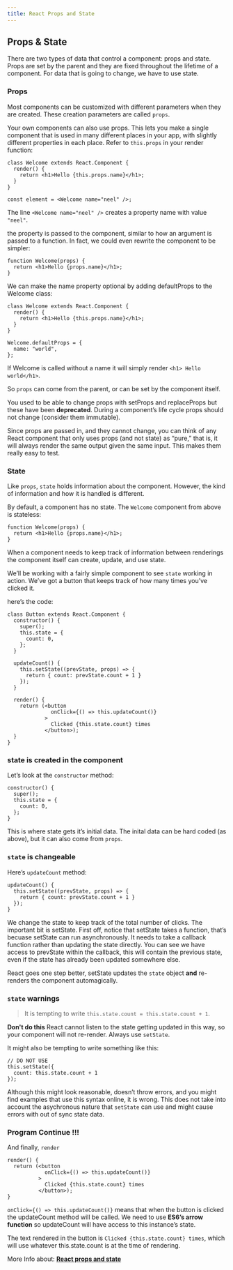 ```yaml
---
title: React Props and State
---
```


## Props & State

There are two types of data that control a component: props and state. Props are set by the parent and they are fixed throughout the lifetime of a component. For data that is going to change, we have to use state.

### Props
Most components can be customized with different parameters when they are created. These creation parameters are called `props`.

Your own components can also use props. This lets you make a single component that is used in many different places in your app, with slightly different properties in each place. Refer to `this.props` in your render function:

```
class Welcome extends React.Component {
  render() {
    return <h1>Hello {this.props.name}</h1>;
  }
}

const element = <Welcome name="neel" />;
```

The line `<Welcome name="neel" />` creates a property name with value `"neel"`.

the property is passed to the component, similar to how an argument is passed to a function. In fact, we could even rewrite the component to be simpler:

```
function Welcome(props) {
  return <h1>Hello {props.name}</h1>;
}
```

We can make the name property optional by adding defaultProps to the Welcome class:

```
class Welcome extends React.Component {
  render() {
    return <h1>Hello {this.props.name}</h1>;
  }
}

Welcome.defaultProps = {
  name: "world",
};
```

If Welcome is called without a name it will simply render `<h1> Hello world</h1>`.

So `props` can come from the parent, or can be set by the component itself.

You used to be able to change props with setProps and replaceProps but these have been **deprecated**. During a component’s life cycle props should not change (consider them immutable).

Since props are passed in, and they cannot change, you can think of any React component that only uses props (and not state) as “pure,” that is, it will always render the same output given the same input. This makes them really easy to test.



### State 
Like `props`, `state` holds information about the component. However, the kind of information and how it is handled is different.

By default, a component has no state. The `Welcome` component from above is stateless:

```
function Welcome(props) {
  return <h1>Hello {props.name}</h1>;
}

```

When a component needs to keep track of information between renderings the component itself can create, update, and use state.

We’ll be working with a fairly simple component to see `state` working in action. We’ve got a button that keeps track of how many times you’ve clicked it.

here’s the code:

```
class Button extends React.Component {
  constructor() {
    super();
    this.state = {
      count: 0,
    };
  }

  updateCount() {
    this.setState((prevState, props) => {
      return { count: prevState.count + 1 }
    });
  }

  render() {
    return (<button
              onClick={() => this.updateCount()}
            >
              Clicked {this.state.count} times
            </button>);
  }
}
```

### state is created in the component
Let’s look at the `constructor` method:

```
constructor() {
  super();
  this.state = {
    count: 0,
  };
}
```

This is where state gets it’s initial data. The inital data can be hard coded (as above), but it can also come from `props`.

### `state` is changeable
Here’s `updateCount` method:

```
updateCount() {
  this.setState((prevState, props) => {
    return { count: prevState.count + 1 }
  });
}
```

We change the state to keep track of the total number of clicks. The important bit is setState. First off, notice that setState takes a function, that’s becuase setState can run asynchronously. It needs to take a callback function rather than updating the state directly. You can see we have access to prevState within the callback, this will contain the previous state, even if the state has already been updated somewhere else.

React goes one step better, setState updates the `state` object **and** re-renders the component automagically.

### `state` warnings 

> It is tempting to write `this.state.count = this.state.count + 1`. 

**Don't do this** React cannot listen to the state getting updated in this way, so your component will not re-render. Always use `setState`.

It might also be tempting to write something like this:

```
// DO NOT USE
this.setState({
  count: this.state.count + 1
});
```

Although this might look reasonable, doesn’t throw errors, and you might find examples that use this syntax online, it is wrong. This does not take into account the asychronous nature that `setState` can use and might cause errors with out of sync state data.

### Program Continue !!!

And finally, `render`

```
render() {
  return (<button
            onClick={() => this.updateCount()}
          >
            Clicked {this.state.count} times
          </button>);
}
```

`onClick={() => this.updateCount()}` means that when the button is clicked the updateCount method will be called. We need to use **ES6’s arrow function** so updateCount will have access to this instance’s state.

The text rendered in the button is `Clicked {this.state.count} times`, which will use whatever this.state.count is at the time of rendering.

More Info about: <a href='https://facebook.github.io/react-vr/docs/components-props-and-state.html' target='_blank' rel='nofollow'>**React props and state**</a>
